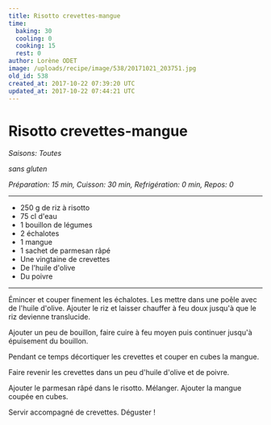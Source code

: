 ```yaml
---
title: Risotto crevettes-mangue
time:
  baking: 30
  cooling: 0
  cooking: 15
  rest: 0
author: Lorène ODET
image: /uploads/recipe/image/538/20171021_203751.jpg
old_id: 538
created_at: 2017-10-22 07:39:20 UTC
updated_at: 2017-10-22 07:44:21 UTC
---
```


# Risotto crevettes-mangue

_Saisons: Toutes_

_sans gluten_

_Préparation: 15 min, Cuisson: 30 min, Refrigération: 0 min, Repos: 0_

---

- 250 g de riz à risotto
- 75 cl d'eau
- 1 bouillon de légumes
- 2 échalotes
- 1 mangue
- 1 sachet de parmesan râpé
- Une vingtaine de crevettes
- De l'huile d'olive
- Du poivre

---

Émincer et couper finement les échalotes. Les mettre dans une poêle avec de l'huile d'olive. Ajouter le riz et laisser chauffer à feu doux jusqu'à que le riz devienne translucide.

Ajouter un peu de bouillon, faire cuire à feu moyen puis continuer jusqu'à épuisement du bouillon.

Pendant ce temps décortiquer les crevettes et couper en cubes la mangue.

Faire revenir les crevettes dans un peu d'huile d'olive et de poivre.

Ajouter le parmesan râpé dans le risotto. Mélanger. Ajouter la mangue coupée en cubes.

Servir accompagné de crevettes. Déguster !
